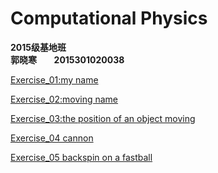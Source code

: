  # Computational Physics
__2015级基地班__       
__郭晓寒__       
__2015301020038__  

[Exercise_01:my name](https://github.com/handongyue/compuation_physics_N2015301020038/blob/master/Guoxiaohan.py)

[Exercise_02:moving name](https://github.com/handongyue/compuation_physics_N2015301020038/blob/master/move.py)

[Exercise_03:the position of an object moving](https://github.com/handongyue/compuation_physics_N2015301020038/blob/master/Exercise_03%20:%20The%20position%20of%20an%20object%20moving%20.md)

[Exercise_04 cannon](https://www.zybuluo.com/handongyue/note/882128)

[Exercise_05 backspin on a fastball](https://github.com/handongyue/compuation_physics_N2015301020038/blob/master/exercise%2005.py)
